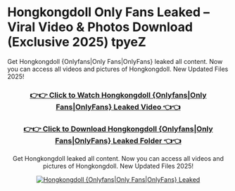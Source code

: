 # Hongkongdoll Only Fans Leaked – Viral Video & Photos Download (Exclusive 2025) tpyeZ

Get Hongkongdoll {Onlyfans|Only Fans|OnlyFans} leaked all content. Now you can access all videos and pictures of Hongkongdoll. New Updated Files 2025!  
<div align="center">
  
### [👉👉 Click to Watch Hongkongdoll {Onlyfans|Only Fans|OnlyFans} Leaked Video 👈👈](https://links2leaks.com/hongkongdoll)  
### [👉👉 Click to Download Hongkongdoll {Onlyfans|Only Fans|OnlyFans} Leaked Folder 👈👈](https://links2leaks.com/hongkongdoll)  

Get Hongkongdoll leaked all content. Now you can access all videos and pictures of Hongkongdoll. New Updated Files 2025!  

[![Hongkongdoll {Onlyfans|Only Fans|OnlyFans} Leaked](https://i.ibb.co/93hzkbrt/l2l.gif)](https://links2leaks.com/hongkongdoll)  

</div>
